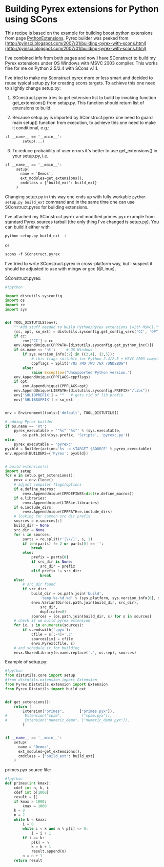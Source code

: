 

# Building Pyrex extensions for Python using SCons

This recipe is based on the example for building boost.python extensions from page [PythonExtensions](PythonExtensions). Pyrex builder was peeked from [http://pyinsci.blogspot.com/2007/01/building-pyrex-with-scons.html](http://pyinsci.blogspot.com/2007/01/building-pyrex-with-scons.html) 

I've combined info from both pages and now I have SConstruct to build my Pyrex extensions under OS Windows with MSVC 2003 compiler. This works fine for me on Python 2.5/2.4 with SCons v.1.1. 

I've tried to make my Sconstruct.pyrex more or less smart and decided to reuse typical setup.py for creating scons targets. To achieve this one need to slightly change setup.py: 

1) SConstruct.pyrex tries to get extension list to build by invoking function get_extensions() from setup.py. This function should return list of extensions to build. 

2) Because setup.py is imported by SConstruct.pyrex one need to guard main setup() function from execution, to achieve this one need to make it conditional, e.g.: 
```txt
if __name__ == '__main__':
        setup(...)
```
3) To reduce probability of user errors it's better to use get_extensions() in your setup.py, i.e. 
```txt
if __name__ == '__main__':
     setup(
       name = 'Demos',
       ext_modules=get_extensions(),
       cmdclass = {'build_ext': build_ext}
     )
```
Changing setup.py in this way one ends up with fully workable `python setup.py build_ext` command and in the same time one can use SConstruct.pyrex for building extensions. 

I've attached my SConstruct.pyrex and modified primes.pyx example from standard Pyrex sources tarball (the only thing I've changed is setup.py). You can build it either with 
```txt
python setup.py build_ext -i
```
or 
```txt
scons -f SConstruct.pyrex
```
I've tried to write SConstruct.pyrex in cross-platform way, but I suspect it should be adjusted to use with mingw or gcc (@Linux). 

SConstruct.pyrex: 
```python
#!python

import distutils.sysconfig
import os
import re
import sys


def TOOL_DISTUTILS(env):
    """Add stuff needed to build Python/Pyrex extensions [with MSVC]."""
    (cc, opt, so_ext) = distutils.sysconfig.get_config_vars('CC', 'OPT', 'SO')
    if cc:
        env['CC'] = cc
    env.AppendUnique(CPPPATH=[distutils.sysconfig.get_python_inc()])
    if os.name == 'nt':     # OS Windows
        if sys.version_info[:2] in ((2,4), (2,5)):
            # this flags suitable for Python 2.4/2.5 + MSVC 2003 compiler
            cppflags = Split("/Ox /MD /W3 /GX /DNDEBUG")
        else:
            raise Exception("Unsupported Python version.")
    env.AppendUnique(CPPFLAGS=cppflags)
    if opt:
        env.AppendUnique(CPPFLAGS=opt)
    env.AppendUnique(LIBPATH=[distutils.sysconfig.PREFIX+"/libs"])
    env['SHLIBPREFIX'] = ""   # gets rid of lib prefix
    env['SHLIBSUFFIX'] = so_ext


env = Environment(tools=['default', TOOL_DISTUTILS])

# adding Pyrex builder
if os.name == 'nt':
    pyrex_executable = '"%s" "%s"' % (sys.executable,
        os.path.join(sys.prefix, 'Scripts', 'pyrexc.py'))
else:
    pyrex_executable = 'pyrexc'
pyxbld = Builder(action='%s -o $TARGET $SOURCE' % pyrex_executable)
env.Append(BUILDERS={'Pyrex': pyxbld})


# build extension(s)
import setup
for e in setup.get_extensions():
    envx = env.Clone()
    # adjust compiler flags/options
    if e.define_macros:
        envx.AppendUnique(CPPDEFINES=dict(e.define_macros))
    if e.libraries:
        envx.AppendUnique(LIBS=e.libraries)
    if e.include_dirs:
        envx.AppendUnique(CPPPATH=e.include_dirs)
    # looking for common src dir prefix
    sources = e.sources[:]
    build_dir = None
    src_dir = None
    for s in sources:
        parts = re.split(r'[\\/]', s, 1)
        if len(parts) != 2 or parts[0] == '':
            break
        else:
            prefix = parts[0]
            if src_dir is None:
                src_dir = prefix
            elif prefix != src_dir:
                break
    else:
        # src_dir found
        if src_dir:
            build_dir = os.path.join('build',
                'temp.%s-%d.%d' % (sys.platform, sys.version_info[0], sys.version_info[1]))
            envx.VariantDir(os.path.join(build_dir, src_dir),
                src_dir,
                duplicate=0)
            sources = [os.path.join(build_dir, s) for s in sources]
    # check if we build pyrex extension
    for ix, s in enumerate(sources):
        if s.endswith('.pyx'):
            cfile = s[:-4]+'.c'
            sources[ix] = cfile
            envx.Pyrex(cfile, s)
    # and schedule it for building
    envx.SharedLibrary(e.name.replace('.', os.sep), sources)
```
Example of setup.py: 
```python
#!python
from distutils.core import setup
#from distutils.extension import Extension
from Pyrex.Distutils.extension import Extension
from Pyrex.Distutils import build_ext


def get_extensions():
    return [
        Extension("primes",       ["primes.pyx"]),
#        Extension("spam",         ["spam.pyx"]),
#        Extension("numeric_demo", ["numeric_demo.pyx"]),
        ]


if __name__ == '__main__':
    setup(
      name = 'Demos',
      ext_modules=get_extensions(),
      cmdclass = {'build_ext': build_ext}
    )
```
primes.pyx source file: 
```python
#!python
def primes(int kmax):
    cdef int n, k, i
    cdef int p[1000]
    result = []
    if kmax > 1000:
        kmax = 1000
    k = 0
    n = 2
    while k < kmax:
        i = 0
        while i < k and n % p[i] <> 0:
            i = i + 1
        if i == k:
            p[k] = n
            k = k + 1
            result.append(n)
        n = n + 1
    return result
```